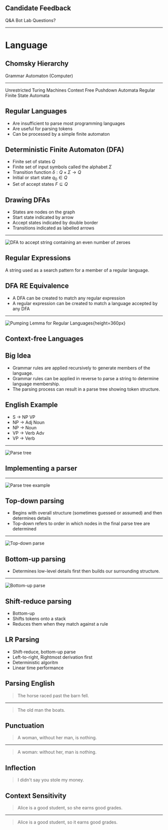Candidate Feedback
---

Q&A Bot Lab Questions?

---

Language
========

Chomsky Hierarchy
-----------------

Grammar       Automaton (Computer)
------------- ----------------------
Unrestricted  Turing Machines
Context Free  Pushdown Automata
Regular       Finite State Automata

Regular Languages
-----------------

- Are insufficient to parse most programming languages
- Are useful for parsing tokens
- Can be processed by a simple finite automaton

Deterministic Finite Automaton (DFA)
------------------------------------

- Finite set of states $Q$
- Finite set of input symbols called the alphabet $\Sigma$
- Transition function $\delta : Q \times \Sigma \rightarrow Q$
- Initial or start state $q_0 \in Q$
- Set of accept states $F \subseteq Q$

Drawing DFAs
------------

- States are nodes on the graph
- Start state indicated by arrow
- Accept states indicated by double border
- Transitions indicated as labelled arrows

---

![DFA to accept string containing an even number of zeroes](https://upload.wikimedia.org/wikipedia/commons/9/9d/DFAexample.svg)

Regular Expressions
-------------------

A string used as a search pattern for a member of a regular language.

DFA RE Equivalence
------------------

- A DFA can be created to match any regular expression
- A regular expression can be created to match a language accepted by any DFA

---

![Pumping Lemma for Regular Languages](https://upload.wikimedia.org/wikipedia/commons/f/f5/Pumping-Lemma_xyz_svg.svg){height=360px}

Context-free Languages
----------------------

Big Idea
--------

- Grammar rules are applied recursively to generate members of the language.
- Grammar rules can be applied in reverse to parse a string to determine language membership.
- The parsing process can result in a parse tree showing token structure.

English Example
---------------

- S -> NP VP
- NP -> Adj Noun
- NP -> Noun
- VP -> Verb Adv
- VP -> Verb

---

![Parse tree](https://connectiongrammar.netlify.com/docs/english-parse-example.png)

Implementing a parser
---------------------

---

![Parse tree example](https://upload.wikimedia.org/wikipedia/en/thumb/f/fc/Parse_Tree_Example.svg/525px-Parse_Tree_Example.svg.png)


Top-down parsing
----------------

- Begins with overall structure (sometimes guessed or assumed) and then determines details
- Top-down refers to order in which nodes in the final parse tree are determined

---

![Top-down parse](https://upload.wikimedia.org/wikipedia/en/thumb/e/e2/Top-down_Parse_Tree_Order.svg/495px-Top-down_Parse_Tree_Order.svg.png)

Bottom-up parsing
-----------------

- Determines low-level details first then builds our surrounding structure.

---

![Bottom-up parse](https://upload.wikimedia.org/wikipedia/commons/thumb/9/9b/Bottom-up_Parse_Tree_Order.svg/512px-Bottom-up_Parse_Tree_Order.svg.png)

Shift-reduce parsing
--------------------

- Bottom-up
- Shifts tokens onto a stack
- Reduces them when they match against a rule

LR Parsing
----------

- Shift-reduce, bottom-up parse
- Left-to-right, Rightmost derivation first
- Deterministic algoritm
- Linear time performance

Parsing English
---------------

> The horse raced past the barn fell.

---

> The old man the boats.

Punctuation
-----------

> A woman, without her man, is nothing.

---

> A woman: without her, man is nothing.

Inflection
----------

> I didn't say you stole my money.

Context Sensitivity
-------------------

> Alice is a good student, so she earns good grades.

---

> Alice is a good student, so it earns good grades.
